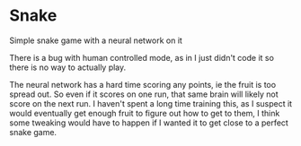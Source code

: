 # Snake
Simple snake game with a neural network on it


There is a bug with human controlled mode, as in I just didn't code it so there is no way to actually play. 

The neural network has a hard time scoring any points, ie the fruit is too spread out. So even if it scores on one run, that same brain will likely not score on the next run. I haven't spent a long time training this, as I suspect it would eventually get enough fruit to figure out how to get to them, I think some tweaking would have to happen if I wanted it to get close to a perfect snake game. 
